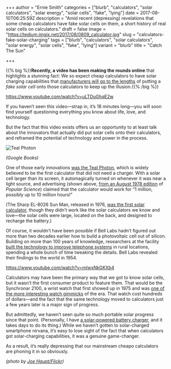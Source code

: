 +++
author = "Ernie Smith"
categories = ["blurb", "calculators", "solar calculators", "solar energy", "solar cells", "fake", "lying"]
date = 2017-08-10T06:25:59Z
description = "Amid recent (depressing) revelations that some cheap calculators have fake solar cells on them, a short history of real solar cells on calculators."
draft = false
image = "https://tedium.imgix.net/2017/08/0809_calculator.jpg"
slug = "calculators-fake-solar-charging"
tags = ["blurb", "calculators", "solar calculators", "solar energy", "solar cells", "fake", "lying"]
variant = "blurb"
title = "Catch The Sun"

+++

{{% big %}}**Recently, a video has been making the rounds online** that highlights a stunning fact: We so expect cheap calculators to have solar charging capabilities that [manufacturers will go to the lengths](https://www.youtube.com/watch?v=uLTDuGhqE2w) of putting a *fake solar cell* onto those calculators to keep up the illusion.{{% /big %}}

https://www.youtube.com/watch?v=uLTDuGhqE2w

If you haven’t seen this video—strap in, it’s 18 minutes long—you will soon find yourself questioning everything you know about life, love, and technology.

But the fact that this video exists offers us an opportunity to at least talk about the innovators that actually did put solar cells onto their calculators, and reframed the potential of technology and power in the process.

![Teal Photon](https://tedium.imgix.net/2017/08/0809_photon.jpg)

*(Google Books)*

One of those early innovations [was the Teal Photon](http://www.vintagecalculators.com/html/teal_photon.html), which is widely believed to be the first calculator that did not need a charger. With a solar cell larger than its screen, it automagically turned on whenever it was near a light source, and advertising (shown above, [from an August 1978 edition](https://books.google.com/books?id=BwEAAAAAMBAJ&pg=PA171) of *Popular Science*) claimed that the calculator would work for “1 million, possibly up to 10 million hours!”

(The Sharp EL-8026 Sun Man, released in 1976, [was the first solar calculator](http://www.vintagecalculators.com/html/sharp_el-8026.html), though they didn’t work like the solar calculators we know and love—the solar cells were large, located on the back, and designed to recharge the battery.)

Of course, it wouldn’t have been possible if Bell Labs hadn’t figured out more than two decades earlier how to build a photovoltaic cell out of silicon. Building on more than 100 years of knowledge, researchers at the facility [built the technology to improve telephone systems](https://www.aps.org/publications/apsnews/200904/physicshistory.cfm) in rural locations, spending a whole bunch of time tweaking the details. Bell Labs revealed their findings to the world in 1954.

https://www.youtube.com/watch?v=mIwxNkGKXb4

Calculators may have been the primary way that we got to know solar cells, but it wasn’t the first consumer product to feature them. That would be the Synchronar 2100, a wrist watch that first showed up in 1975 and was [one of the more interesting watch gimmicks](http://www.nytimes.com/1976/06/20/archives/fashion-time-gentlemen.html) of the era. That watch cost hundreds of dollars—and the fact that the same technology moved to calculators just a few years later is a major sign of progress.

But admittedly, we haven’t seen quite so much portable solar progress since that point. (Personally, I have [a solar-powered battery charger](http://amzn.to/2vofKCn), and it takes days to do its thing.) While we haven’t gotten to solar-charged smartphone nirvana, it’s easy to lose sight of the fact that when calculators got solar-charging capabilities, it was a genuine game-changer.

As a result, it’s really depressing that our mainstream cheapo calculators are phoning it in so obviously.

*(photo by [Joe Haupt/Flickr](https://www.flickr.com/photos/51764518@N02/15083726059/))*